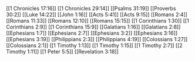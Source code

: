 [[1 Chronicles 17:16]]
[[1 Chronicles 29:14]]
[[Psalms 31:19]]
[[Proverbs 30:2]]
[[Luke 14:22]]
[[John 1:16]]
[[Acts 5:41]]
[[Acts 9:15]]
[[Romans 2:4]]
[[Romans 11:33]]
[[Romans 12:10]]
[[Romans 15:15]]
[[1 Corinthians 1:30]]
[[1 Corinthians 2:9]]
[[1 Corinthians 15:9]]
[[Galatians 1:16]]
[[Galatians 2:8]]
[[Ephesians 1:7]]
[[Ephesians 2:7]]
[[Ephesians 3:2]]
[[Ephesians 3:16]]
[[Ephesians 3:19]]
[[Philippians 2:3]]
[[Philippians 4:19]]
[[Colossians 1:27]]
[[Colossians 2:1]]
[[1 Timothy 1:13]]
[[1 Timothy 1:15]]
[[1 Timothy 2:7]]
[[2 Timothy 1:11]]
[[1 Peter 5:5]]
[[Revelation 3:18]]
